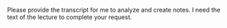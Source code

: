 Please provide the transcript for me to analyze and create notes. I need the text of the lecture to complete your request. 
